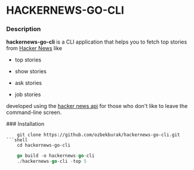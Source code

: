 # HACKERNEWS-GO-CLI

### Description

**hackernews-go-cli** is a CLI application that helps you to fetch
top stories from [Hacker News](https://news.ycombinator.com/) like

* top stories

* show stories

* ask stories

* job stories

developed using the [hacker news api](https://github.com/HackerNews/API)
for those who don't like to leave the command-line screen.

### Installation

```
    git clone https://github.com/ozbekburak/hackernews-go-cli.git
```shell
    cd hackernews-go-cli
```

```go
    go build -o hackernews-go-cli
    ./hackernews-go-cli -top 5
```
```